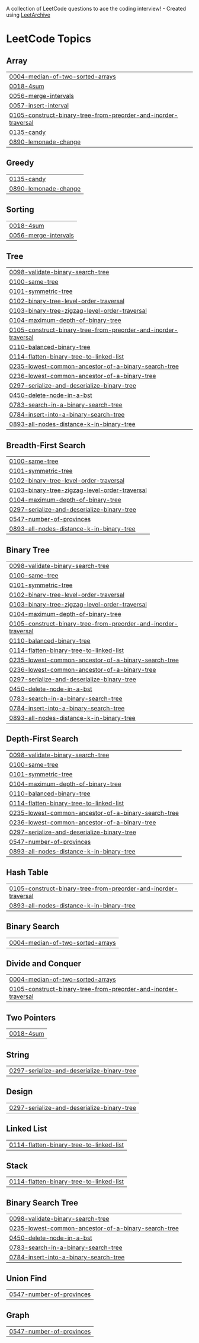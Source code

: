 A collection of LeetCode questions to ace the coding interview! - Created using [LeetArchive](https://github.com/anujlunawat/LeetArchive)


<!---LeetCode Topics Start-->
# LeetCode Topics
## Array
|  |
| ------- |
| [0004-median-of-two-sorted-arrays](https://github.com/innerantelope/DSA/tree/main/LeetCode/0004-median-of-two-sorted-arrays) |
| [0018-4sum](https://github.com/innerantelope/DSA/tree/main/LeetCode/0018-4sum) |
| [0056-merge-intervals](https://github.com/innerantelope/DSA/tree/main/LeetCode/0056-merge-intervals) |
| [0057-insert-interval](https://github.com/innerantelope/DSA/tree/main/LeetCode/0057-insert-interval) |
| [0105-construct-binary-tree-from-preorder-and-inorder-traversal](https://github.com/innerantelope/DSA/tree/main/LeetCode/0105-construct-binary-tree-from-preorder-and-inorder-traversal) |
| [0135-candy](https://github.com/innerantelope/DSA/tree/main/LeetCode/0135-candy) |
| [0890-lemonade-change](https://github.com/innerantelope/DSA/tree/main/LeetCode/0890-lemonade-change) |
## Greedy
|  |
| ------- |
| [0135-candy](https://github.com/innerantelope/DSA/tree/main/LeetCode/0135-candy) |
| [0890-lemonade-change](https://github.com/innerantelope/DSA/tree/main/LeetCode/0890-lemonade-change) |
## Sorting
|  |
| ------- |
| [0018-4sum](https://github.com/innerantelope/DSA/tree/main/LeetCode/0018-4sum) |
| [0056-merge-intervals](https://github.com/innerantelope/DSA/tree/main/LeetCode/0056-merge-intervals) |
## Tree
|  |
| ------- |
| [0098-validate-binary-search-tree](https://github.com/innerantelope/DSA/tree/main/LeetCode/0098-validate-binary-search-tree) |
| [0100-same-tree](https://github.com/innerantelope/DSA/tree/main/LeetCode/0100-same-tree) |
| [0101-symmetric-tree](https://github.com/innerantelope/DSA/tree/main/LeetCode/0101-symmetric-tree) |
| [0102-binary-tree-level-order-traversal](https://github.com/innerantelope/DSA/tree/main/LeetCode/0102-binary-tree-level-order-traversal) |
| [0103-binary-tree-zigzag-level-order-traversal](https://github.com/innerantelope/DSA/tree/main/LeetCode/0103-binary-tree-zigzag-level-order-traversal) |
| [0104-maximum-depth-of-binary-tree](https://github.com/innerantelope/DSA/tree/main/LeetCode/0104-maximum-depth-of-binary-tree) |
| [0105-construct-binary-tree-from-preorder-and-inorder-traversal](https://github.com/innerantelope/DSA/tree/main/LeetCode/0105-construct-binary-tree-from-preorder-and-inorder-traversal) |
| [0110-balanced-binary-tree](https://github.com/innerantelope/DSA/tree/main/LeetCode/0110-balanced-binary-tree) |
| [0114-flatten-binary-tree-to-linked-list](https://github.com/innerantelope/DSA/tree/main/LeetCode/0114-flatten-binary-tree-to-linked-list) |
| [0235-lowest-common-ancestor-of-a-binary-search-tree](https://github.com/innerantelope/DSA/tree/main/LeetCode/0235-lowest-common-ancestor-of-a-binary-search-tree) |
| [0236-lowest-common-ancestor-of-a-binary-tree](https://github.com/innerantelope/DSA/tree/main/LeetCode/0236-lowest-common-ancestor-of-a-binary-tree) |
| [0297-serialize-and-deserialize-binary-tree](https://github.com/innerantelope/DSA/tree/main/LeetCode/0297-serialize-and-deserialize-binary-tree) |
| [0450-delete-node-in-a-bst](https://github.com/innerantelope/DSA/tree/main/LeetCode/0450-delete-node-in-a-bst) |
| [0783-search-in-a-binary-search-tree](https://github.com/innerantelope/DSA/tree/main/LeetCode/0783-search-in-a-binary-search-tree) |
| [0784-insert-into-a-binary-search-tree](https://github.com/innerantelope/DSA/tree/main/LeetCode/0784-insert-into-a-binary-search-tree) |
| [0893-all-nodes-distance-k-in-binary-tree](https://github.com/innerantelope/DSA/tree/main/LeetCode/0893-all-nodes-distance-k-in-binary-tree) |
## Breadth-First Search
|  |
| ------- |
| [0100-same-tree](https://github.com/innerantelope/DSA/tree/main/LeetCode/0100-same-tree) |
| [0101-symmetric-tree](https://github.com/innerantelope/DSA/tree/main/LeetCode/0101-symmetric-tree) |
| [0102-binary-tree-level-order-traversal](https://github.com/innerantelope/DSA/tree/main/LeetCode/0102-binary-tree-level-order-traversal) |
| [0103-binary-tree-zigzag-level-order-traversal](https://github.com/innerantelope/DSA/tree/main/LeetCode/0103-binary-tree-zigzag-level-order-traversal) |
| [0104-maximum-depth-of-binary-tree](https://github.com/innerantelope/DSA/tree/main/LeetCode/0104-maximum-depth-of-binary-tree) |
| [0297-serialize-and-deserialize-binary-tree](https://github.com/innerantelope/DSA/tree/main/LeetCode/0297-serialize-and-deserialize-binary-tree) |
| [0547-number-of-provinces](https://github.com/innerantelope/DSA/tree/main/LeetCode/0547-number-of-provinces) |
| [0893-all-nodes-distance-k-in-binary-tree](https://github.com/innerantelope/DSA/tree/main/LeetCode/0893-all-nodes-distance-k-in-binary-tree) |
## Binary Tree
|  |
| ------- |
| [0098-validate-binary-search-tree](https://github.com/innerantelope/DSA/tree/main/LeetCode/0098-validate-binary-search-tree) |
| [0100-same-tree](https://github.com/innerantelope/DSA/tree/main/LeetCode/0100-same-tree) |
| [0101-symmetric-tree](https://github.com/innerantelope/DSA/tree/main/LeetCode/0101-symmetric-tree) |
| [0102-binary-tree-level-order-traversal](https://github.com/innerantelope/DSA/tree/main/LeetCode/0102-binary-tree-level-order-traversal) |
| [0103-binary-tree-zigzag-level-order-traversal](https://github.com/innerantelope/DSA/tree/main/LeetCode/0103-binary-tree-zigzag-level-order-traversal) |
| [0104-maximum-depth-of-binary-tree](https://github.com/innerantelope/DSA/tree/main/LeetCode/0104-maximum-depth-of-binary-tree) |
| [0105-construct-binary-tree-from-preorder-and-inorder-traversal](https://github.com/innerantelope/DSA/tree/main/LeetCode/0105-construct-binary-tree-from-preorder-and-inorder-traversal) |
| [0110-balanced-binary-tree](https://github.com/innerantelope/DSA/tree/main/LeetCode/0110-balanced-binary-tree) |
| [0114-flatten-binary-tree-to-linked-list](https://github.com/innerantelope/DSA/tree/main/LeetCode/0114-flatten-binary-tree-to-linked-list) |
| [0235-lowest-common-ancestor-of-a-binary-search-tree](https://github.com/innerantelope/DSA/tree/main/LeetCode/0235-lowest-common-ancestor-of-a-binary-search-tree) |
| [0236-lowest-common-ancestor-of-a-binary-tree](https://github.com/innerantelope/DSA/tree/main/LeetCode/0236-lowest-common-ancestor-of-a-binary-tree) |
| [0297-serialize-and-deserialize-binary-tree](https://github.com/innerantelope/DSA/tree/main/LeetCode/0297-serialize-and-deserialize-binary-tree) |
| [0450-delete-node-in-a-bst](https://github.com/innerantelope/DSA/tree/main/LeetCode/0450-delete-node-in-a-bst) |
| [0783-search-in-a-binary-search-tree](https://github.com/innerantelope/DSA/tree/main/LeetCode/0783-search-in-a-binary-search-tree) |
| [0784-insert-into-a-binary-search-tree](https://github.com/innerantelope/DSA/tree/main/LeetCode/0784-insert-into-a-binary-search-tree) |
| [0893-all-nodes-distance-k-in-binary-tree](https://github.com/innerantelope/DSA/tree/main/LeetCode/0893-all-nodes-distance-k-in-binary-tree) |
## Depth-First Search
|  |
| ------- |
| [0098-validate-binary-search-tree](https://github.com/innerantelope/DSA/tree/main/LeetCode/0098-validate-binary-search-tree) |
| [0100-same-tree](https://github.com/innerantelope/DSA/tree/main/LeetCode/0100-same-tree) |
| [0101-symmetric-tree](https://github.com/innerantelope/DSA/tree/main/LeetCode/0101-symmetric-tree) |
| [0104-maximum-depth-of-binary-tree](https://github.com/innerantelope/DSA/tree/main/LeetCode/0104-maximum-depth-of-binary-tree) |
| [0110-balanced-binary-tree](https://github.com/innerantelope/DSA/tree/main/LeetCode/0110-balanced-binary-tree) |
| [0114-flatten-binary-tree-to-linked-list](https://github.com/innerantelope/DSA/tree/main/LeetCode/0114-flatten-binary-tree-to-linked-list) |
| [0235-lowest-common-ancestor-of-a-binary-search-tree](https://github.com/innerantelope/DSA/tree/main/LeetCode/0235-lowest-common-ancestor-of-a-binary-search-tree) |
| [0236-lowest-common-ancestor-of-a-binary-tree](https://github.com/innerantelope/DSA/tree/main/LeetCode/0236-lowest-common-ancestor-of-a-binary-tree) |
| [0297-serialize-and-deserialize-binary-tree](https://github.com/innerantelope/DSA/tree/main/LeetCode/0297-serialize-and-deserialize-binary-tree) |
| [0547-number-of-provinces](https://github.com/innerantelope/DSA/tree/main/LeetCode/0547-number-of-provinces) |
| [0893-all-nodes-distance-k-in-binary-tree](https://github.com/innerantelope/DSA/tree/main/LeetCode/0893-all-nodes-distance-k-in-binary-tree) |
## Hash Table
|  |
| ------- |
| [0105-construct-binary-tree-from-preorder-and-inorder-traversal](https://github.com/innerantelope/DSA/tree/main/LeetCode/0105-construct-binary-tree-from-preorder-and-inorder-traversal) |
| [0893-all-nodes-distance-k-in-binary-tree](https://github.com/innerantelope/DSA/tree/main/LeetCode/0893-all-nodes-distance-k-in-binary-tree) |
## Binary Search
|  |
| ------- |
| [0004-median-of-two-sorted-arrays](https://github.com/innerantelope/DSA/tree/main/LeetCode/0004-median-of-two-sorted-arrays) |
## Divide and Conquer
|  |
| ------- |
| [0004-median-of-two-sorted-arrays](https://github.com/innerantelope/DSA/tree/main/LeetCode/0004-median-of-two-sorted-arrays) |
| [0105-construct-binary-tree-from-preorder-and-inorder-traversal](https://github.com/innerantelope/DSA/tree/main/LeetCode/0105-construct-binary-tree-from-preorder-and-inorder-traversal) |
## Two Pointers
|  |
| ------- |
| [0018-4sum](https://github.com/innerantelope/DSA/tree/main/LeetCode/0018-4sum) |
## String
|  |
| ------- |
| [0297-serialize-and-deserialize-binary-tree](https://github.com/innerantelope/DSA/tree/main/LeetCode/0297-serialize-and-deserialize-binary-tree) |
## Design
|  |
| ------- |
| [0297-serialize-and-deserialize-binary-tree](https://github.com/innerantelope/DSA/tree/main/LeetCode/0297-serialize-and-deserialize-binary-tree) |
## Linked List
|  |
| ------- |
| [0114-flatten-binary-tree-to-linked-list](https://github.com/innerantelope/DSA/tree/main/LeetCode/0114-flatten-binary-tree-to-linked-list) |
## Stack
|  |
| ------- |
| [0114-flatten-binary-tree-to-linked-list](https://github.com/innerantelope/DSA/tree/main/LeetCode/0114-flatten-binary-tree-to-linked-list) |
## Binary Search Tree
|  |
| ------- |
| [0098-validate-binary-search-tree](https://github.com/innerantelope/DSA/tree/main/LeetCode/0098-validate-binary-search-tree) |
| [0235-lowest-common-ancestor-of-a-binary-search-tree](https://github.com/innerantelope/DSA/tree/main/LeetCode/0235-lowest-common-ancestor-of-a-binary-search-tree) |
| [0450-delete-node-in-a-bst](https://github.com/innerantelope/DSA/tree/main/LeetCode/0450-delete-node-in-a-bst) |
| [0783-search-in-a-binary-search-tree](https://github.com/innerantelope/DSA/tree/main/LeetCode/0783-search-in-a-binary-search-tree) |
| [0784-insert-into-a-binary-search-tree](https://github.com/innerantelope/DSA/tree/main/LeetCode/0784-insert-into-a-binary-search-tree) |
## Union Find
|  |
| ------- |
| [0547-number-of-provinces](https://github.com/innerantelope/DSA/tree/main/LeetCode/0547-number-of-provinces) |
## Graph
|  |
| ------- |
| [0547-number-of-provinces](https://github.com/innerantelope/DSA/tree/main/LeetCode/0547-number-of-provinces) |
<!---LeetCode Topics End-->